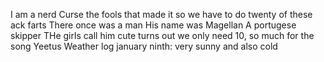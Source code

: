 I am a nerd
Curse the fools that made it so we have to do twenty of these
ack
farts
There once was a man
His name was Magellan
A portugese skipper
THe girls call him cute
turns out we only need 10, so much for the song
Yeetus
Weather log january ninth: very sunny and also cold
